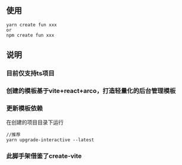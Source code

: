 <!--
 * @Description: 
 * @Date: 2022-08-16 15:54:08
 * @LastEditTime: 2022-08-16 16:01:05
 * @FilePath: \create-fun\readme.md
-->
## 使用

```
yarn create fun xxx
or
npm create fun xxx
```

## 说明
### 目前仅支持ts项目
 
### 创建的模板基于vite+react+arco，打造轻量化的后台管理模板
### 更新模板依赖
在创建的项目目录下运行
```
//推荐
yarn upgrade-interactive --latest

```
### 此脚手架借鉴了create-vite
